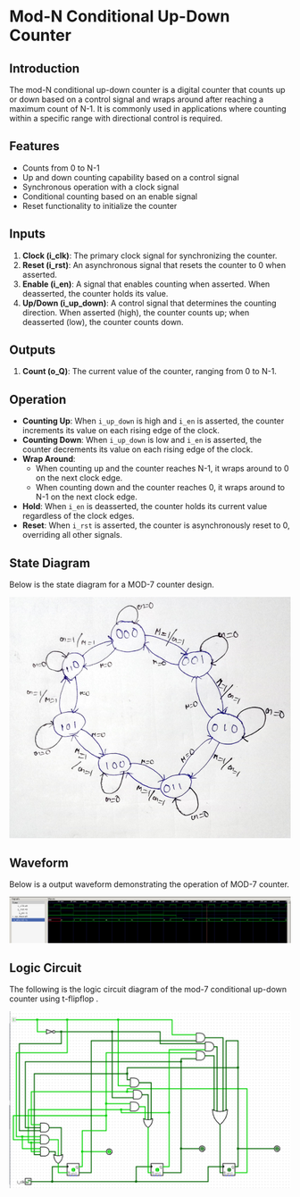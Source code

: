 # Mod-N Conditional Up-Down Counter

## Introduction

The mod-N conditional up-down counter is a digital counter that counts up or down based on a control signal and wraps around after reaching a maximum count of N-1. It is commonly used in applications where counting within a specific range with directional control is required.

## Features

- Counts from 0 to N-1
- Up and down counting capability based on a control signal
- Synchronous operation with a clock signal
- Conditional counting based on an enable signal
- Reset functionality to initialize the counter

## Inputs

1. **Clock (i_clk)**: The primary clock signal for synchronizing the counter.
2. **Reset (i_rst)**: An asynchronous signal that resets the counter to 0 when asserted.
3. **Enable (i_en)**: A signal that enables counting when asserted. When deasserted, the counter holds its value.
4. **Up/Down (i_up_down)**: A control signal that determines the counting direction. When asserted (high), the counter counts up; when deasserted (low), the counter counts down.

## Outputs

1. **Count (o_Q)**: The current value of the counter, ranging from 0 to N-1.

## Operation

- **Counting Up**: When `i_up_down` is high and `i_en` is asserted, the counter increments its value on each rising edge of the clock.
- **Counting Down**: When `i_up_down` is low and `i_en` is asserted, the counter decrements its value on each rising edge of the clock.
- **Wrap Around**:
  - When counting up and the counter reaches N-1, it wraps around to 0 on the next clock edge.
  - When counting down and the counter reaches 0, it wraps around to N-1 on the next clock edge.
- **Hold**: When `i_en` is deasserted, the counter holds its current value regardless of the clock edges.
- **Reset**: When `i_rst` is asserted, the counter is asynchronously reset to 0, overriding all other signals.

## State Diagram
Below is the state diagram for a MOD-7 counter design.

![Output Waveform](State_diagram.png)

## Waveform

Below is a output waveform demonstrating the operation of MOD-7 counter. 

![Output Waveform](images/Waveform.png)

## Logic Circuit

The following is the logic circuit diagram of the mod-7 conditional up-down counter using t-flipflop .

![Logic Circuit](logic_circuit.png)


